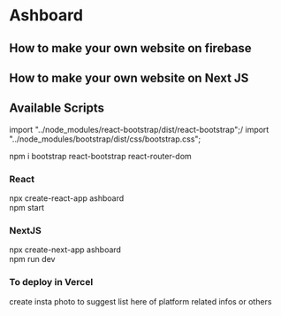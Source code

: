 # Ashboard
## How to make your own website on firebase
## How to make your own website on Next JS

## Available Scripts

import "../node_modules/react-bootstrap/dist/react-bootstrap";/
import "../node_modules/bootstrap/dist/css/bootstrap.css";

npm i bootstrap react-bootstrap react-router-dom
### React
npx create-react-app ashboard <br/>
npm start
### NextJS
npx create-next-app ashboard <br/>
npm run dev
### To deploy in Vercel
create insta photo to suggest list here  of platform related infos or others
